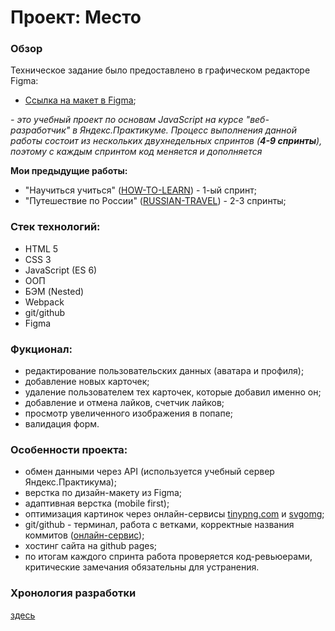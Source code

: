 # Проект: Место

### Обзор

Техническое задание было предоставлено в графическом редакторе Figma:

- [Ссылка на макет в Figma](https://www.figma.com/file/2cn9N9jSkmxD84oJik7xL7/JavaScript.-Sprint-4?node-id=0%3A1);

*- это учебный проект по основам JavaScript на курсе "веб-разработчик" в Яндекс.Практикуме. Процесс выполнения данной работы состоит из нескольких двухнедельных спринтов (**4-9 спринты**), поэтому с каждым спринтом код меняется и дополняется*

**Мои предыдущие работы:**
- "Научиться учиться" ([HOW-TO-LEARN](https://krylatka2022.github.io/HOW-TO-LEARN/)) - 1-ый спринт;
- "Путешествие по России" ([RUSSIAN-TRAVEL](https://krylatka2022.github.io/russian-travel/)) - 2-3 спринты;

### Стек технологий:
* HTML 5
* CSS 3
* JavaScript (ES 6)
* ООП
* БЭМ (Nested)
* Webpack
* git/github
* Figma

### Фукционал:
* редактирование пользовательских данных (аватара и профиля);
* добавление новых карточек;
* удаление пользователем тех карточек, которые добавил именно он;
* добавление и отмена лайков, счетчик лайков;
* просмотр увеличенного изображения в попапе;
* валидация форм.

### Особенности проекта:
* обмен данными через API (используется учебный сервер Яндекс.Практикума);
* верстка по дизайн-макету из Figma;
* адаптивная верстка (mobile first);
* оптимизация картинок через онлайн-сервисы [tinypng.com](https://tinypng.com/) и [svgomg](https://jakearchibald.github.io/svgomg/);
* git/github - терминал, работа с ветками, корректные названия коммитов ([онлайн-сервис](https://commitlint.io));
* хостинг сайта на github pages;
* по итогам каждого спринта работа проверяется код-ревьюерами, критические замечания обязательны для устранения.

### Хронология разработки
[здесь](./chronology.md)
